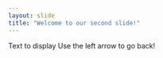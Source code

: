 ```yaml
---
layout: slide
title: "Welcome to our second slide!"
---
```

Text to display
Use the left arrow to go back!
